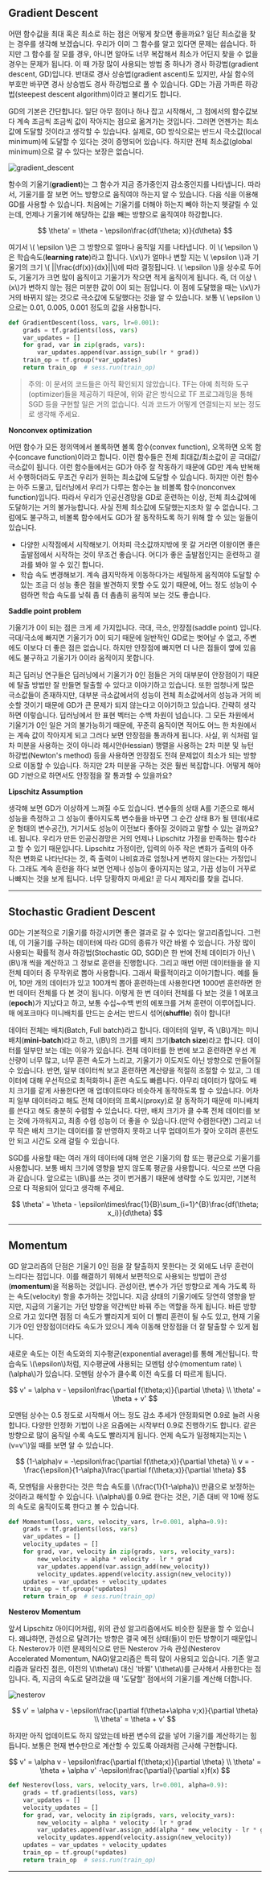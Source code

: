 ## Gradient Descent

어떤 함수값을 최대 혹은 최소로 하는 점은 어떻게 찾으면 좋을까요? 일단 최소값을 찾는 경우를 생각해 보겠습니다. 우리가 이미 그 함수를 알고 있다면 문제는 쉽습니다. 하지만 그 함수를 잘 모를 경우, 아니면 알아도 너무 복잡해서 최소가 어딘지 찾을 수 없을 경우는 문제가 됩니다. 이 때 가장 많이 사용되는 방법 중 하나가 경사 하강법(gradient descent, GD)입니다. 반대로 경사 상승법(gradient ascent)도 있지만, 사실 함수의 부호만 바꾸면 경사 상승법도 경사 하강법으로 풀 수 있습니다. GD는 가끔 가파른 하강법(steepest descent algorithm)이라고 불리기도 합니다.

GD의 기본은 간단합니다. 일단 아무 점이나 하나 잡고 시작해서, 그 점에서의 함수값보다 계속 조금씩 조금씩 값이 작아지는 점으로 옮겨가는 것입니다. 그러면 언젠가는 최소값에 도달할 것이라고 생각할 수 있습니다. 실제로, GD 방식으로는 반드시 극소값(local minimum)에 도달할 수 있다는 것이 증명되어 있습니다. 하지만 전체 최소값(global minimum)으로 갈 수 있다는 보장은 없습니다.

![gradient_descent](image/0021_fig0.png)

함수의 기울기(**gradient**)는 그 함수가 지금 증가중인지 감소중인지를 나타냅니다. 따라서, 기울기를 잘 보면 어느 방향으로 움직여야 하는지 알 수 있습니다. 다음 식을 이용해 GD를 사용할 수 있습니다. 처음에는 기울기를 더해야 하는지 빼야 하는지 헷갈릴 수 있는데, 언제나 기울기에 해당하는 값을 빼는 방향으로 움직여야 하강합니다.

$$
\theta' = \theta - \epsilon\frac{df(\theta; x)}{d\theta}
$$

여기서 \\( \epsilon \\)은 그 방향으로 얼마나 움직일 지를 나타냅니다. 이 \\( \epsilon \\)은 학습속도(**learning rate**)라고 합니다. \\(x\\)가 얼마나 변할 지는 \\( \epsilon \\)과 기울기의 크기 \\( ||\frac{df(x)}{dx}||\\)에 따라 결정됩니다. \\( \epsilon \\)을 상수로 두어도, 기울기가 크면 많이 움직이고 기울기가 작으면 적게 움직이게 됩니다. 즉, 더 이상 \\(x\\)가 변하지 않는 점은 미분한 값이 0이 되는 점입니다. 이 점에 도달했을 때는 \\(x\\)가 거의 바뀌지 않는 것으로 극소값에 도달했다는 것을 알 수 있습니다. 보통 \\( \epsilon \\)으로는 0.01, 0.005, 0.001 정도의 값을 사용합니다.
```python
def GradientDescent(loss, vars, lr=0.001):
    grads = tf.gradients(loss, vars)
    var_updates = []
    for grad, var in zip(grads, vars):
        var_updates.append(var.assign_sub(lr * grad))
    train_op = tf.group(*var_updates)
    return train_op  # sess.run(train_op)
```

> 주의: 이 문서의 코드들은 아직 확인되지 않았습니다. TF는 아예 최적화 도구(optimizer)들을 제공하기 때문에, 위와 같은 방식으로 TF 프로그래밍을 통해 SGD 등을 구현할 일은 거의 없습니다. 식과 코드가 어떻게 연결되는지 보는 정도로 생각해 주세요.

**Nonconvex optimization**

어떤 함수가 모든 정의역에서 볼록하면 볼록 함수(convex function), 오목하면 오목 함수(concave function)이라고 합니다. 이런 함수들은 전체 최대값/최소값이 곧 극대값/극소값이 됩니다. 이런 함수들에서는 GD가 아주 잘 작동하기 때문에 GD만 계속 반복해서 수행하더라도 무조건 우리가 원하는 최소값에 도달할 수 있습니다. 하지만 이런 함수는 아주 드물고, 딥러닝에서 우리가 다루는 함수는 늘 비볼록 함수(nonconvex function)입니다. 따라서 우리가 인공신경망을 GD로 훈련하는 이상, 전체 최소값에에 도달하기는 거의 불가능합니다. 사실 전체 최소값에 도달했는지조차 알 수 없습니다. 그럼에도 불구하고, 비볼록 함수에서도 GD가 잘 동작하도록 하기 위해 할 수 있는 일들이 있습니다.

* 다양한 시작점에서 시작해보기. 어차피 극소값까지밖에 못 갈 거라면 이왕이면 좋은 출발점에서 시작하는 것이 무조건 좋습니다. 어디가 좋은 출발점인지는 훈련하고 결과를 봐야 알 수 있긴 합니다.
* 학습 속도 변경해보기. 계속 큼지막하게 이동하다가는 세밀하게 움직여야 도달할 수 있는 조금 더 성능 좋은 점을 발견하지 못할 수도 있기 때문에, 어느 정도 성능이 수렴하면 학습 속도를 낮춰 좀 더 촘촘히 움직여 보는 것도 좋습니다.

**Saddle point problem**

기울기가 0이 되는 점은 크게 세 가지입니다. 극대, 극소, 안장점(saddle point) 입니다. 극대/극소에 빠지면 기울기가 0이 되기 때문에 일반적인 GD로는 벗어날 수 없고, 주변에도 이보다 더 좋은 점은 없습니다. 하지만 안장점에 빠지면 더 나은 점들이 옆에 있음에도 불구하고 기울기가 0이라 움직이지 못합니다.

최근 딥러닝 연구들은 딥러닝에서 기울기가 0인 점들은 거의 대부분이 안장점이기 때문에 탈출 방법만 잘 만들면 탈출할 수 있다고 이야기하고 있습니다. 또한 엄청나게 많은 극소값들이 존재하지만, 대부분 극소값에서의 성능이 전체 최소값에서의 성능과 거의 비슷할 것이기 때문에 GD가 큰 문제가 되지 않는다고 이야기하고 있습니다. 간략히 생각하면 이렇습니다. 딥러닝에서 한 표현 벡터는 수백 차원이 넘습니다. 그 모든 차원에서 기울기가 0인 일은 거의 불가능하기 때문에, 꾸준히 움직이면 적어도 어느 한 차원에서는 계속 값이 작아지게 되고 그러다 보면 안장점을 통과하게 됩니다. 사실, 위 식처럼 일차 미분을 사용하는 것이 아니라 헤시안(Hessian) 행렬을 사용하는 2차 미분 및 뉴턴 하강법(Newton's method) 등을 사용하면 안장점도 전혀 문제없이 최소가 되는 방향으로 이동할 수 있습니다. 하지만 2차 미분을 구하는 것은 훨씬 복잡합니다. 어떻게 해야 GD 기반으로 하면서도 안장점을 잘 통과할 수 있을까요?

**Lipschitz Assumption**

생각해 보면 GD가 이상하게 느껴질 수도 있습니다. 변수들의 상태 A를 기준으로 해서 성능을 측정하고 그 성능이 좋아지도록 변수들을 바꾸면 그 순간 상태 B가 될 텐데(새로운 형태의 변수공간), 거기서도 성능이 이전보다 좋아질 것이라고 말할 수 있는 걸까요? 네. 됩니다. 우리가 만든 인공신경망은 거의 언제나 Lipschitz 가정을 만족하는 함수라고 할 수 있기 때문입니다. Lipschitz 가정이란, 입력의 아주 작은 변화가 출력의 아주 작은 변화로 나타난다는 것, 즉 출력이 나비효과로 엄청나게 변하지 않는다는 가정입니다. 그래도 계속 훈련을 하다 보면 언제나 성능이 좋아지지는 않고, 가끔 성능이 거꾸로 나빠지는 것을 보게 됩니다. 너무 당황하지 마세요! 곧 다시 제자리를 찾을 겁니다.

---

##  Stochastic Gradient Descent

GD는 기본적으로 기울기를 하강시키면 좋은 결과로 갈 수 있다는 알고리즘입니다. 그런데, 이 기울기를 구하는 데이터에 따라 GD의 종류가 약간 바뀔 수 있습니다. 가장 많이 사용되는 확률적 경사 하강법(Stochastic GD, SGD)은 한 번에 전체 데이터가 아닌 \\(B\\)개 씩을 계산하고 그 정보로 훈련을 진행합니다. 그리고 매번 어떤 데이터들을 쓸 지 전체 데이터 중 무작위로 뽑아 사용합니다. 그래서 확률적이라고 이야기합니다. 예를 들어, 10만 개의 데이터가 있고 100개씩 뽑아 훈련하는데 사용한다면 1000번 훈련하면 한 번 데이터 전체를 다 본 것이 됩니다. 이렇게 한 번 데이터 전체를 다 보는 것을 1 에포크(**epoch**)가 지났다고 하고, 보통 수십~수백 번의 에포크를 거쳐 훈련이 이루어집니다. 매 에포크마다 미니배치를 만드는 순서는 반드시 섞어(**shuffle**) 줘야 합니다!

데이터 전체는 배치(Batch, Full batch)라고 합니다. 데이터의 일부, 즉 \\(B\\)개는 미니배치(**mini-batch**)라고 하고, \\(B\\)의 크기를 배치 크기(**batch size**)라고 합니다. 데이터를 일부만 보는 데는 이유가 있습니다. 전체 데이터를 한 번에 보고 훈련하면 우선 계산량이 너무 많고, 너무 훈련 속도가 느리고, 기울기가 이도저도 아닌 방향으로 만들어질 수 있습니다. 반면, 일부 데이터씩 보고 훈련하면 계산량을 적절히 조절할 수 있고, 그 데이터에 대해 우선적으로 최적화하니 훈련 속도도 빠릅니다. 아무리 데이터가 많아도 배치 크기를 같게 사용한다면 매 업데이트마다 비슷하게 동작하도록 할 수 있습니다. 어차피 일부 데이터라고 해도 전체 데이터의 프록시(proxy)로 잘 동작하기 때문에 미니배치를  쓴다고 해도 충분히 수렴할 수 있습니다. 다만, 배치 크기가 클 수록 전체 데이터를 보는 것에 가까워지고, 최종 수렴 성능이 더 좋을 수 있습니다.(만약 수렴한다면) 그리고 너무 작은 배치 크기는 데이터를 잘 반영하지 못하고 너무 업데이트가 잦아 오히려 훈련도 안 되고 시간도 오래 걸릴 수 있습니다.

SGD를 사용할 때는 여러 개의 데이터에 대해 얻은 기울기의 합 또는 평균으로 기울기를 사용합니다. 보통 배치 크기에 영향을 받지 않도록 평균을 사용합니다. 식으로 쓰면 다음과 같습니다. 앞으로는 \\(B\\)를 쓰는 것이 번거롭기 때문에 생략할 수도 있지만, 기본적으로 다 적용되어 있다고 생각해 주세요.

$$
\theta' = \theta - \epsilon\times\frac{1}{B}\sum_{i=1}^{B}\frac{df(\theta; x_i)}{d\theta}
$$

---

## Momentum

GD 알고리즘의 단점은 기울기 0인 점을 잘 탈출하지 못한다는 것 외에도 너무 훈련이 느리다는 점입니다. 이를 해결하기 위해서 보편적으로 사용되는 방법이 관성(**momentum**)을 적용하는 것입니다. 관성이란, 변수가 가던 방향으로 계속 가도록 하는 속도(velocity) 항을 추가하는 것입니다. 지금 상태의 기울기에도 당연히 영향을 받지만, 지금의 기울기는 가던 방향을 약간씩만 바꿔 주는 역할을 하게 됩니다. 바른 방향으로 가고 있다면 점점 더 속도가 빨라지게 되어 더 빨리 훈련이 될 수도 있고, 현재 기울기가 0인 안장점이더라도 속도가 있으니 계속 이동해 안장점을 더 잘 탈출할 수 있게 됩니다.

새로운 속도는 이전 속도와의 지수평균(exponential average)를 통해 계산됩니다. 학습속도 \\(\epsilon\\)처럼, 지수평균에 사용되는 모멘텀 상수(momentum rate) \\(\alpha\\)가 있습니다. 모멘텀 상수가 클수록 이전 속도를 더 따르게 됩니다.

$$
v' = \alpha v - \epsilon\frac{\partial f(\theta;x)}{\partial \theta} \\
\theta' = \theta + v'
$$

모멘텀 상수는 0.5 정도로 시작해서 어느 정도 감소 추세가 안정화되면 0.9로 늘려 사용합니다. 다양한 안정화 기법이 나온 요즘에는 시작부터 0.9로 진행하기도 합니다. 같은 방향으로 많이 움직일 수록 속도도 빨라지게 됩니다. 언제 속도가 일정해지는지는 \\(v=v'\\)일 때를 보면 알 수 있습니다.

$$
(1-\alpha)v = -\epsilon\frac{\partial f(\theta;x)}{\partial \theta} \\
v = -\frac{\epsilon}{1-\alpha}\frac{\partial f(\theta;x)}{\partial \theta}
$$

즉, 모멘텀을 사용한다는 것은 학습 속도를 \\(\frac{1}{1-\alpha}\\) 만큼으로 보정하는 것이라고 해석할 수 있습니다. \\(\alpha\\)를 0.9로 한다는 것은, 기존 대비 약 10배 정도의 속도로 움직이도록 한다고 볼 수 있습니다.
```python
def Momentum(loss, vars, velocity_vars, lr=0.001, alpha=0.9):
    grads = tf.gradients(loss, vars)
    var_updates = []
    velocity_updates = []
    for grad, var, velocity in zip(grads, vars, velocity_vars):
        new_velocity = alpha * velocity - lr * grad
        var_updates.append(var.assign_add(new_velocity))
        velocity_updates.append(velocity.assign(new_velocity))
    updates = var_updates + velocity_updates
    train_op = tf.group(*updates)
    return train_op  # sess.run(train_op)
```

**Nesterov Momentum**

앞서 Lipschitz 아이디어처럼, 위의 관성 알고리즘에서도 비슷한 질문을 할 수 있습니다. 왜냐하면, 관성으로 달려가는 방향은 결국 예전 상태(들)이 만든 방향이기 때문입니다. Nesterov가 이런 문제의식으로 만든 Nesterov 가속 관성(Nesterov Accelerated Momentum, NAG)알고리즘은 특히 많이 사용되고 있습니다. 기존 알고리즘과 달라진 점은, 이전의 \\(\theta\\) 대신 '바뀔' \\(\theta\\)를 근사해서 사용한다는 점입니다. 즉, 지금의 속도로 달려갔을 때 '도달할' 점에서의 기울기를 계산해 더합니다.

![nesterov](image/0021_fig1.png)

$$
v' = \alpha v - \epsilon\frac{\partial f(\theta+\alpha v;x)}{\partial \theta} \\
\theta' = \theta + v'
$$

하지만 아직 업데이트도 하지 않았는데 바뀐 변수의 값을 넣어 기울기를 계산하기는 힘듭니다. 보통은 현재 변수만으로 계산할 수 있도록 아래처럼 근사해 구현합니다.

$$
v' = \alpha v - \epsilon\frac{\partial f(\theta;x)}{\partial \theta} \\
\theta' = \theta + \alpha v' -\epsilon\frac{\partial}{\partial x}f(x)
$$
```python
def Nesterov(loss, vars, velocity_vars, lr=0.001, alpha=0.9):
    grads = tf.gradients(loss, vars)
    var_updates = []
    velocity_updates = []
    for grad, var, velocity in zip(grads, vars, velocity_vars):
        new_velocity = alpha * velocity - lr * grad
        var_updates.append(var.assign_add(alpha * new_velocity - lr * grad))
        velocity_updates.append(velocity.assign(new_velocity))
    updates = var_updates + velocity_updates
    train_op = tf.group(*updates)
    return train_op  # sess.run(train_op)
```

---
